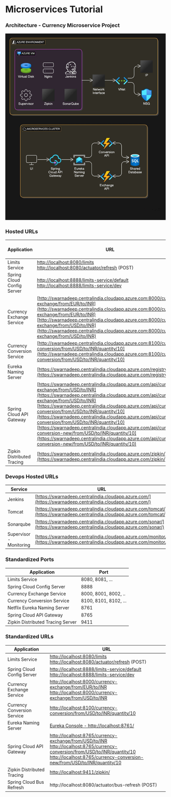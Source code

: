 # Microservices Tutorial



### Architecture - Currency Microservice Project

<img src="images/Currency-Microservice-Diagram.jpg" alt="transport" style="zoom: 67%;" />



### Hosted URLs

| Application                 | URL                                                          | Supervisor Application Name |
| --------------------------- | ------------------------------------------------------------ | --------------------------- |
| Limits Service              | [http://localhost:8080/limits](http://localhost:8080/limits) <br />[http://localhost:8080/actuator/refresh](http://localhost:8080/actuator/refresh) (POST) |                             |
| Spring Cloud Config Server  | [http://localhost:8888/limits-service/default](http://localhost:8888/limits-service/default) <br />[http://localhost:8888/limits-service/dev](http://localhost:8888/limits-service/dev) | config-server               |
| Currency Exchange Service   | [http://swarnadeep.centralindia.cloudapp.azure.com:8000/currency-exchange/from/EUR/to/INR](http://swarnadeep.centralindia.cloudapp.azure.com:8000/currency-exchange/from/EUR/to/INR) <br />[http://swarnadeep.centralindia.cloudapp.azure.com:8000/currency-exchange/from/USD/to/INR](http://swarnadeep.centralindia.cloudapp.azure.com:8000/currency-exchange/from/USD/to/INR) | currency-exchange           |
| Currency Conversion Service | [http://swarnadeep.centralindia.cloudapp.azure.com:8100/currency-conversion/from/USD/to/INR/quantity/10](http://swarnadeep.centralindia.cloudapp.azure.com:8100/currency-conversion/from/USD/to/INR/quantity/10) | currency-conversion         |
| Eureka Naming Server        | [https://swarnadeep.centralindia.cloudapp.azure.com/registry/](https://swarnadeep.centralindia.cloudapp.azure.com/registry/) | naming-server               |
| Spring Cloud API Gateway    | [https://swarnadeep.centralindia.cloudapp.azure.com/api/currency-exchange/from/USD/to/INR](https://swarnadeep.centralindia.cloudapp.azure.com/api/currency-exchange/from/USD/to/INR)<br />[https://swarnadeep.centralindia.cloudapp.azure.com/api/currency-conversion/from/USD/to/INR/quantity/10](https://swarnadeep.centralindia.cloudapp.azure.com/api/currency-conversion/from/USD/to/INR/quantity/10)<br />[https://swarnadeep.centralindia.cloudapp.azure.com/api/currency-conversion-new/from/USD/to/INR/quantity/10](https://swarnadeep.centralindia.cloudapp.azure.com/api/currency-conversion-new/from/USD/to/INR/quantity/10) | api-gateway                 |
| Zipkin Distributed Tracing  | [https://swarnadeep.centralindia.cloudapp.azure.com/zipkin/](https://swarnadeep.centralindia.cloudapp.azure.com/zipkin/) | zipkin                      |



### Devops Hosted URLs

| Service                 | URL                                                          | Username                 | Password     |
| ----------------------- | ------------------------------------------------------------ | ------------------------ | ------------ |
| Jenkins                 | [https://swarnadeep.centralindia.cloudapp.azure.com/](https://swarnadeep.centralindia.cloudapp.azure.com/) | swarnadeep               | swarnadeep   |
| Tomcat                  | [https://swarnadeep.centralindia.cloudapp.azure.com/tomcat/](https://swarnadeep.centralindia.cloudapp.azure.com/tomcat/) | swarnadeep               | swarnadeep   |
| Sonarqube               | [https://swarnadeep.centralindia.cloudapp.azure.com/sonar/](https://swarnadeep.centralindia.cloudapp.azure.com/sonar/) | swarnadeep<br />or admin | Password@123 |
| Supervisor - Monitoring | [https://swarnadeep.centralindia.cloudapp.azure.com/monitor/](https://swarnadeep.centralindia.cloudapp.azure.com/monitor/) | swarnadeep               | swarnadeep   |



### Standardized Ports

| Application                       | Port                  |
| --------------------------------- | --------------------- |
| Limits Service                    | 8080, 8081, ...       |
| Spring Cloud Config Server        | 8888                  |
| Currency Exchange Service         | 8000, 8001, 8002, ..  |
| Currency Conversion Service       | 8100, 8101, 8102, ... |
| Netflix Eureka Naming Server      | 8761                  |
| Spring Cloud API Gateway          | 8765                  |
| Zipkin Distributed Tracing Server | 9411                  |

### Standardized URLs

| Application                 | URL                                                          |
| --------------------------- | ------------------------------------------------------------ |
| Limits Service              | [http://localhost:8080/limits](http://localhost:8080/limits) <br />[http://localhost:8080/actuator/refresh](http://localhost:8080/actuator/refresh) (POST) |
| Spring Cloud Config Server  | [http://localhost:8888/limits-service/default](http://localhost:8888/limits-service/default) <br />[http://localhost:8888/limits-service/dev](http://localhost:8888/limits-service/dev) |
| Currency Exchange Service   | [http://localhost:8000/currency-exchange/from/EUR/to/INR](http://localhost:8000/currency-exchange/from/EUR/to/INR) <br />[http://localhost:8000/currency-exchange/from/USD/to/INR](http://localhost:8000/currency-exchange/from/USD/to/INR) |
| Currency Conversion Service | [http://localhost:8100/currency-conversion/from/USD/to/INR/quantity/10](http://localhost:8100/currency-conversion/from/USD/to/INR/quantity/10) |
| Eureka Naming Server        | [Eureka Console - http://localhost:8761/](http://localhost:8761/) |
| Spring Cloud API Gateway    | [http://localhost:8765/currency-exchange/from/USD/to/INR](http://localhost:8765/currency-exchange/from/USD/to/INR)<br />[http://localhost:8765/currency-conversion/from/USD/to/INR/quantity/10](http://localhost:8765/currency-conversion/from/USD/to/INR/quantity/10)<br />[http://localhost:8765/currency-conversion-new/from/USD/to/INR/quantity/10](http://localhost:8765/currency-conversion-new/from/USD/to/INR/quantity/10) |
| Zipkin Distributed Tracing  | [http://localhost:9411/zipkin/](http://localhost:9411/zipkin/) |
| Spring Cloud Bus Refresh    | http://localhost:8080/actuator/bus-refresh (POST)            |

